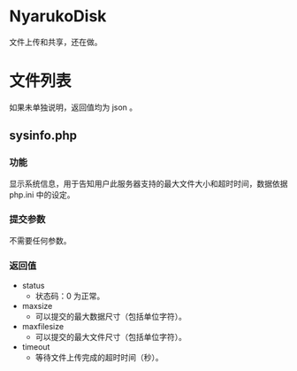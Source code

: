 # NyarukoDisk
文件上传和共享，还在做。

# 文件列表
如果未单独说明，返回值均为 json 。

## sysinfo.php
### 功能
显示系统信息，用于告知用户此服务器支持的最大文件大小和超时时间，数据依据 php.ini 中的设定。
### 提交参数
不需要任何参数。
### 返回值
- status
  - 状态码：0 为正常。
- maxsize
  - 可以提交的最大数据尺寸（包括单位字符）。
- maxfilesize
  - 可以提交的最大文件尺寸（包括单位字符）。
- timeout
  - 等待文件上传完成的超时时间（秒）。